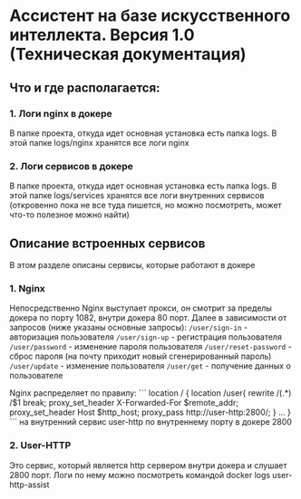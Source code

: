 # Ассистент на базе искусственного интеллекта. Версия 1.0 (Техническая документация)

## Что и где располагается:

### 1. Логи nginx в докере
В папке проекта, откуда идет основная установка есть папка logs. В этой папке logs/nginx хранятся все логи nginx

### 2. Логи сервисов в докере
В папке проекта, откуда идет основная установка есть папка logs. В этой папке logs/services хранятся все логи внутренних сервисов (откровенно пока не все туда пишется, но можно посмотреть, может что-то полезное можно найти)

## Описание встроенных сервисов
В этом разделе описаны сервисы, которые работают в докере

### 1. Nginx
Непосредственно Nginx выступает прокси, он смотрит за пределы докера по порту 1082, внутри докера 80 порт.
Далее в зависимости от запросов (ниже указаны основные запросы):
`/user/sign-in` - авторизация пользователя
`/user/sign-up` - регистрация пользователя
`/user/password` - изменение пароля пользователя
`/user/reset-password` - сброс пароля (на почту приходит новый сгенерированный пароль)
`/user/update` - изменение пользователя
`/user/get` - получение данных о пользователе

Nginx распределяет по правилу:
\```
location / {
        location /user{
        rewrite /(.*) /$1  break;
        proxy_set_header   X-Forwarded-For $remote_addr;
        proxy_set_header   Host $http_host;
        proxy_pass         http://user-http:2800/;
    }
...
}
\```
на внутренний сервис user-http по внутреннему порту в докере 2800

### 2. User-HTTP
Это сервис, который является http сервером внутри докера и слушает 2800 порт.
Логи по нему можно посмотреть командой docker logs user-http-assist
